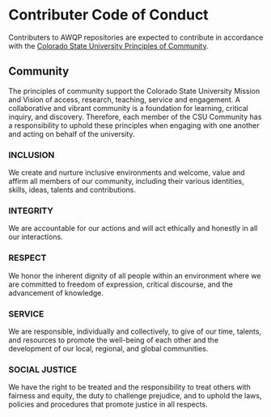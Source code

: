 # Contributer Code of Conduct
Contributers to AWQP repositories are expected to contribute in accordance with the [Colorado State University Principles of Community](https://inclusiveexcellence.colostate.edu/resources/principles-of-community/).

## Community
The principles of community support the Colorado State University
Mission and Vision of access, research, teaching, service and
engagement. A collaborative and vibrant community is a foundation
for learning, critical inquiry, and discovery. Therefore, each member of
the CSU Community has a responsibility to uphold these principles when
engaging with one another and acting on behalf of the university.

### INCLUSION
We create and nurture inclusive environments and welcome, value and affirm all members
of our community, including their various identities, skills, ideas, talents and contributions.

### INTEGRITY
We are accountable for our actions and will act ethically and honestly in all our interactions.

### RESPECT
We honor the inherent dignity of all people within an environment where we are committed
to freedom of expression, critical discourse, and the advancement of knowledge.

### SERVICE
We are responsible, individually and collectively, to give of our time, talents, and resources
to promote the well-being of each other and the development of our local, regional, and
global communities.

### SOCIAL JUSTICE
We have the right to be treated and the responsibility to treat others with fairness and
equity, the duty to challenge prejudice, and to uphold the laws, policies and procedures
that promote justice in all respects.
